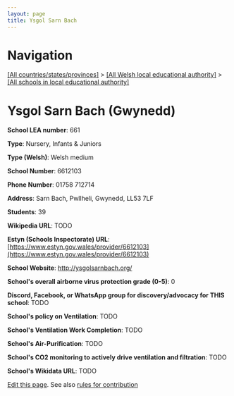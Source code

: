 ```yaml
---
layout: page
title: Ysgol Sarn Bach
---
```

# Navigation

[[All countries/states/provinces]](../../..) > [[All Welsh local educational authority]](../..) > [[All schools in local educational authority]](..)

# Ysgol Sarn Bach (Gwynedd)

**School LEA number**: 661

**Type**: Nursery, Infants & Juniors

**Type (Welsh)**: Welsh medium

**School Number**: 6612103

**Phone Number**: 01758 712714

**Address**: Sarn Bach, Pwllheli, Gwynedd, LL53 7LF

**Students**: 39

**Wikipedia URL**: TODO

**Estyn (Schools Inspectorate) URL**: [https://www.estyn.gov.wales/provider/6612103](https://www.estyn.gov.wales/provider/6612103)

**School Website**: http://ysgolsarnbach.org/

**School's overall airborne virus protection grade (0-5)**: 0

**Discord, Facebook, or WhatsApp group for discovery/advocacy for THIS school**: TODO

**School's policy on Ventilation**: TODO

**School's Ventilation Work Completion**: TODO

**School's Air-Purification**: TODO

**School's CO2 monitoring to actively drive ventilation and filtration**: TODO

**School's Wikidata URL**: TODO




[Edit this page](https://github.com/VentilationProject/Wales/edit/prif/./Gwynedd/Ysgol_Sarn_Bach.md). See also [rules for contribution](../../../contribution-rules/)